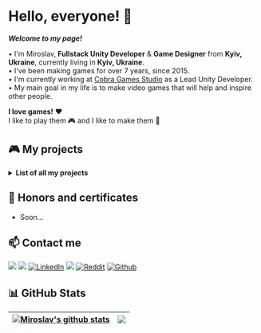 # Hello, everyone! 👋
<b><i>Welcome to my page!</i></b>

• I'm Miroslav, <b>Fullstack Unity Developer</b> & <b>Game Designer</b> from <b>Kyiv, Ukraine</b>, currently living in <b>Kyiv, Ukraine</b>.<br>
• I've been making games for over 7 years, since 2015.<br>
• I'm currently working at [Cobra Games Studio](https://twitter.com/cobragamesdev) as a Lead Unity Developer.<br>
• My main goal in my life is to make video games that will help and inspire other people.

<b>I love games!</b> ❤<br> 
I like to play them 🎮 and I like to make them 🔨<br>

## 🎮 My projects
<details>
  <summary><b>List of all my projects</b></summary>
  
| | Title | Year | Type | Platform | Genre | Status | URL |
| :---: | :--- | :---: | :---: | :---: | :---: | :---: | :---: |
| 🐍 | Car Snake Online | 2022 | Game | Mobile | Hyper Casual | Commercial | - |
| |
| 💾 | Save Gamedev | 2021 | Game | Desktop | Shooter | Personal | - |
| 🚇 | Euro Subway Simulator | 2021 | Game | Mobile | Simulator | Commercial | - |
| 🧪 | Chemistry AR | 2021 | App | Mobile | AR | Personal | - |
| |
| 🐟 | Clean a Fish | 2020 | Game | Mobile | Simulator | Freelance | - |
| 📚 | English for Kids VR | 2020 | Game | Mobile | VR | Freelance | - |
| 📱 | Overda Mobile | 2020 | App | Mobile | Tools | Commercial | - |
| |
| 🌎 | Liquid Galaxy AR | 2019 | App | Mobile | AR | Personal | - |
| 🚀 | Way to space | 2019 | Game | Mobile | Simulator | Personal | - |
| |
| 💵 | Business Clicker: Evolution | 2018 | Game | Mobile | Clicker | Commercial | - |
| 🛡 | Clash of Towns | 2018 | Game | Mobile | Tower Defence | Personal | - |
| 📷 | Dollar AR | 2018 | App | Mobile | AR | Personal | - |
| 🍀 | Biology AR | 2018 | App | Mobile | AR | Personal | - |
| |
| 💵 | Business Clicker: Classic | 2017 | Game | Mobile | Clicker | Commercial | - |
| |
| 🔬 | The Laboratory of «Science Job» | 2016 | Game | Desktop | Platform Game | Personal | - |
| 🔍 | Open World | 2016 | Game | Desktop | Exploration | Personal | - |
</details>

## 🥇 Honors and certificates
- Soon...

## 📫 Contact me
<a href="mailto:miroslavshard@gmail.com"><img src="https://img.shields.io/badge/Gmail-D14836?&style=for-the-badge&logo=gmail&logoColor=white"></a> <a href="https://www.twitter.com/miroslavshard"><img src="https://img.shields.io/badge/twitter-%231DA1F2.svg?&style=for-the-badge&logo=twitter&logoColor=white"></a> <a href="https://linkedin.com/in/miroslavshard" target="_blank"><img alt="LinkedIn" src="https://img.shields.io/badge/LinkedIn-0077B5?&style=for-the-badge&logo=LinkedIn&logoColor=white"/></a> <a href="https://www.instagram.com/miroslavshard/"><img src="https://img.shields.io/badge/instagram-%23E4405F.svg?&style=for-the-badge&logo=instagram&logoColor=white"></a> <a href="https://reddit.com/miroslavshard" target="_blank"><img alt="Reddit" src="https://img.shields.io/badge/Reddit-FF4500?&style=for-the-badge&logo=reddit&logoColor=white"/></a> <a href="https://github.com/miroslavshard" target="_blank"><img alt="Github" src="https://img.shields.io/badge/GitHub-%2312100E.svg?&style=for-the-badge&logo=Github&logoColor=white"/></a>

## 📊 GitHub Stats
| <a href="https://github.com/miroslavshard/github-readme-stats"><img align="center" src="https://github-readme-stats.vercel.app/api?username=miroslavshard&show_icons=true&include_all_commits=true&count_private=true&theme=buefy&hide_border=true" alt="Miroslav's github stats" /></a> | <a href="https://github.com/miroslavshard/github-readme-stats"><img align="center" src="https://github-readme-stats.vercel.app/api/top-langs/?username=miroslavshard&layout=compact&theme=buefy&hide_border=true" /></a> |
| ------------- | ------------- |
